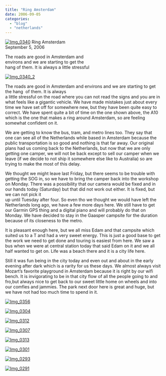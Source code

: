 ```yaml
---
title: "Ring Amsterdam"
date: 2006-09-05
categories: 
  - "blog"
  - "netherlands"
---
```


 [![Img_0340](http://soultravelers3new.local/images/2008/05/05/img_0340.png "Img_0340")](https://pub-ac94b3f306b24c0dba4238943c97f2e1.r2.dev/photos/uncategorized/2008/05/05/img_0340.png) Ring Amsterdam  
September 5, 2006

The roads are good in Amsterdam and  
environs and we are starting to get the  
hang of them. It is always a little stressful

<!--more-->

[![Img_0340_2](http://soultravelers3new.local/images/2008/05/05/img_0340_2.png "Img_0340_2")](https://pub-ac94b3f306b24c0dba4238943c97f2e1.r2.dev/photos/uncategorized/2008/05/05/img_0340_2.png)

The roads are good in Amsterdam and environs and we are starting to get the hang  of them. It is always  
a little stressful on the road where you can not read the signs and you are in what feels like a gigantic vehicle. We have made mistakes just about every time we have set off for somewhere new, but they have been quite easy to correct. We have spent quite a bit of time on the one shown above, the A10 which is the one that makes a ring around Amsterdam, so are feeling somewhat confident on it.  
  
We are getting to know the bus, tram, and metro lines too. They say that one can see all of the Netherlands while based in Amsterdam because the public transportation is so good and nothing is that far away. Our original plans had us coming back to the Netherlands, but now that we are only getting one camper, we will not be back except to sell our camper when we leave (if we decide to not ship it somewhere else like to Australia) so are trying to make the most of this delay.  
  
We thought we might leave last Friday, but there seems to be trouble with getting the SOG in, so we have to bring the camper back into the workshop on Monday. There was a possibility that our camera would be fixed and in our hands today (Saturday) but that did not work out either. It is fixed, but we can not pick it  
up until Tuesday after four. So even tho we thought we would have left the Netherlands long ago, we have a few more days here. We still have to get our Garmin GPS thing and a digital piano and will probably do that on Monday. We have decided to stay in the Gaasper campsite for the duration because of its closeness to the metro.  
  
It is pleasant enough here, but we all miss Edam and that campsite which suited us to a T and had a very sweet energy. This is just a good base to get the work we need to get done and touring is easiest from here. We saw a bus when we were at central station today that said Edam on it and we all half wanted to get on. Life was a beach there and it is a city life here.  
  
Still it was fun being in the city today and even out and about in the early evening after dark which is a rarity for us these days. We almost always visit Mozart’s favorite playground in Amsterdam because it is right by our wifi bench. It is invigorating to be in that city flow of all the people going to and fro,but always nice to get back to our sweet little home on wheels and into our comfies and jammies. The park next door here is great and huge, but we have not had too much time to spend in it.

[![Img_0356](http://soultravelers3new.local/images/2008/05/06/img_0356.png "Img_0356")](https://pub-ac94b3f306b24c0dba4238943c97f2e1.r2.dev/photos/uncategorized/2008/05/06/img_0356.png)

[![Img_0304](http://soultravelers3new.local/images/2008/05/06/img_0304.png "Img_0304")](https://pub-ac94b3f306b24c0dba4238943c97f2e1.r2.dev/photos/uncategorized/2008/05/06/img_0304.png)

[![Img_0312](http://soultravelers3new.local/images/2008/05/06/img_0312.png "Img_0312")](https://pub-ac94b3f306b24c0dba4238943c97f2e1.r2.dev/photos/uncategorized/2008/05/06/img_0312.png)

[![Img_0307](http://soultravelers3new.local/images/2008/05/06/img_0307.png "Img_0307")](https://pub-ac94b3f306b24c0dba4238943c97f2e1.r2.dev/photos/uncategorized/2008/05/06/img_0307.png)

[![Img_0313](http://soultravelers3new.local/images/2008/05/06/img_0313.png "Img_0313")](https://pub-ac94b3f306b24c0dba4238943c97f2e1.r2.dev/photos/uncategorized/2008/05/06/img_0313.png)

[![Img_0301](http://soultravelers3new.local/images/2008/05/06/img_0301.png "Img_0301")](https://pub-ac94b3f306b24c0dba4238943c97f2e1.r2.dev/photos/uncategorized/2008/05/06/img_0301.png)

[![Img_0293](http://soultravelers3new.local/images/2008/05/06/img_0293.png "Img_0293")](https://pub-ac94b3f306b24c0dba4238943c97f2e1.r2.dev/photos/uncategorized/2008/05/06/img_0293.png)

[![Img_0291](http://soultravelers3new.local/images/2008/05/06/img_0291.png "Img_0291")](https://pub-ac94b3f306b24c0dba4238943c97f2e1.r2.dev/photos/uncategorized/2008/05/06/img_0291.png)
